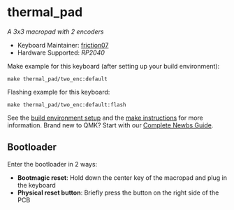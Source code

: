 # thermal_pad

<!-- ![thermal_pad](imgur.com image replace me!) -->

*A 3x3 macropad with 2 encoders*

* Keyboard Maintainer: [friction07](https://github.com/friction07)
* Hardware Supported: *RP2040*

Make example for this keyboard (after setting up your build environment):

    make thermal_pad/two_enc:default

Flashing example for this keyboard:

    make thermal_pad/two_enc:default:flash

See the [build environment setup](https://docs.qmk.fm/#/getting_started_build_tools) and the [make instructions](https://docs.qmk.fm/#/getting_started_make_guide) for more information. Brand new to QMK? Start with our [Complete Newbs Guide](https://docs.qmk.fm/#/newbs).

## Bootloader

Enter the bootloader in 2 ways:

* **Bootmagic reset**: Hold down the center key of the macropad and plug in the keyboard
* **Physical reset button**: Briefly press the button on the right side of the PCB
